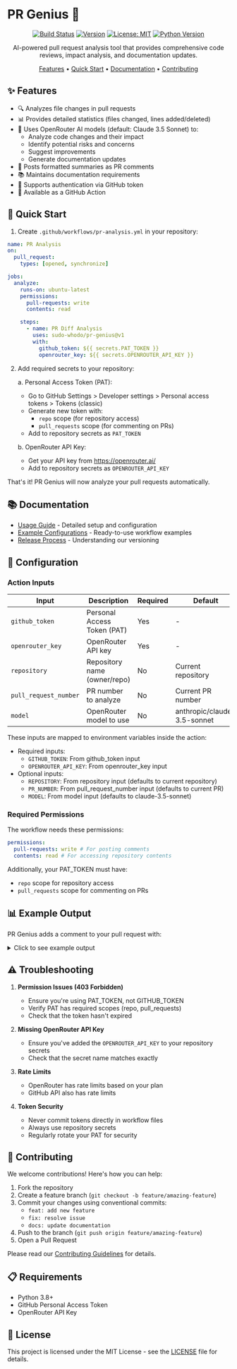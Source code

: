# PR Genius 🤖

<div align="center">

[![Build Status](https://github.com/sudo-whodo/pr-genius/actions/workflows/release.yml/badge.svg)](https://github.com/sudo-whodo/pr-genius/actions)
[![Version](https://img.shields.io/github/v/release/sudo-whodo/pr-genius?include_prereleases)](https://github.com/sudo-whodo/pr-genius/releases)
[![License: MIT](https://img.shields.io/badge/License-MIT-yellow.svg)](https://opensource.org/licenses/MIT)
[![Python Version](https://img.shields.io/badge/python-3.8%2B-blue)](https://www.python.org/downloads/)

AI-powered pull request analysis tool that provides comprehensive code reviews, impact analysis, and documentation updates.

[Features](#features) •
[Quick Start](#quick-start) •
[Documentation](#documentation) •
[Contributing](#contributing)

</div>

## ✨ Features

- 🔍 Analyzes file changes in pull requests
- 📊 Provides detailed statistics (files changed, lines added/deleted)
- 🧠 Uses OpenRouter AI models (default: Claude 3.5 Sonnet) to:
  - Analyze code changes and their impact
  - Identify potential risks and concerns
  - Suggest improvements
  - Generate documentation updates
- 💬 Posts formatted summaries as PR comments
- 📚 Maintains documentation requirements
- 🔐 Supports authentication via GitHub token
- 🚀 Available as a GitHub Action

## 🚀 Quick Start

1. Create `.github/workflows/pr-analysis.yml` in your repository:

```yaml
name: PR Analysis
on:
  pull_request:
    types: [opened, synchronize]

jobs:
  analyze:
    runs-on: ubuntu-latest
    permissions:
      pull-requests: write
      contents: read

    steps:
      - name: PR Diff Analysis
        uses: sudo-whodo/pr-genius@v1
        with:
          github_token: ${{ secrets.PAT_TOKEN }}
          openrouter_key: ${{ secrets.OPENROUTER_API_KEY }}
```

2. Add required secrets to your repository:

   a. Personal Access Token (PAT):

   - Go to GitHub Settings > Developer settings > Personal access tokens > Tokens (classic)
   - Generate new token with:
     - `repo` scope (for repository access)
     - `pull_requests` scope (for commenting on PRs)
   - Add to repository secrets as `PAT_TOKEN`

   b. OpenRouter API Key:

   - Get your API key from https://openrouter.ai/
   - Add to repository secrets as `OPENROUTER_API_KEY`

That's it! PR Genius will now analyze your pull requests automatically.

## 📚 Documentation

- [Usage Guide](docs/usage-guide.md) - Detailed setup and configuration
- [Example Configurations](examples/README.md) - Ready-to-use workflow examples
- [Release Process](docs/release-workflow.md) - Understanding our versioning

## 🔧 Configuration

### Action Inputs

| Input                 | Description                  | Required | Default                     |
| --------------------- | ---------------------------- | -------- | --------------------------- |
| `github_token`        | Personal Access Token (PAT)  | Yes      | -                           |
| `openrouter_key`      | OpenRouter API key           | Yes      | -                           |
| `repository`          | Repository name (owner/repo) | No       | Current repository          |
| `pull_request_number` | PR number to analyze         | No       | Current PR number           |
| `model`               | OpenRouter model to use      | No       | anthropic/claude-3.5-sonnet |

These inputs are mapped to environment variables inside the action:

- Required inputs:
  - `GITHUB_TOKEN`: From github_token input
  - `OPENROUTER_API_KEY`: From openrouter_key input
- Optional inputs:
  - `REPOSITORY`: From repository input (defaults to current repository)
  - `PR_NUMBER`: From pull_request_number input (defaults to current PR)
  - `MODEL`: From model input (defaults to claude-3.5-sonnet)

### Required Permissions

The workflow needs these permissions:

```yaml
permissions:
  pull-requests: write # For posting comments
  contents: read # For accessing repository contents
```

Additionally, your PAT_TOKEN must have:

- `repo` scope for repository access
- `pull_requests` scope for commenting on PRs

## 📊 Example Output

PR Genius adds a comment to your pull request with:

<details>
<summary>Click to see example output</summary>

```markdown
## 🤖 Pull Request Analysis

### 📊 Statistics

- Files changed: 3
- Lines added: 150
- Lines deleted: 50

### 🧠 AI Code Review

Analysis by anthropic/claude-3.5-sonnet:
[Detailed code review with impact assessment, risks, and suggestions]

### 📚 Documentation Updates Needed

[Documentation suggestions based on changes]

### 🔍 Notable Changes

- Major changes in src/main.py: +100/-30 lines
- New file: tests/test_feature.py
```

</details>

## ⚠️ Troubleshooting

1. **Permission Issues (403 Forbidden)**

   - Ensure you're using PAT_TOKEN, not GITHUB_TOKEN
   - Verify PAT has required scopes (repo, pull_requests)
   - Check that the token hasn't expired

2. **Missing OpenRouter API Key**

   - Ensure you've added the `OPENROUTER_API_KEY` to your repository secrets
   - Check that the secret name matches exactly

3. **Rate Limits**

   - OpenRouter has rate limits based on your plan
   - GitHub API also has rate limits

4. **Token Security**
   - Never commit tokens directly in workflow files
   - Always use repository secrets
   - Regularly rotate your PAT for security

## 🤝 Contributing

We welcome contributions! Here's how you can help:

1. Fork the repository
2. Create a feature branch (`git checkout -b feature/amazing-feature`)
3. Commit your changes using conventional commits:
   - `feat: add new feature`
   - `fix: resolve issue`
   - `docs: update documentation`
4. Push to the branch (`git push origin feature/amazing-feature`)
5. Open a Pull Request

Please read our [Contributing Guidelines](CONTRIBUTING.md) for details.

## 📋 Requirements

- Python 3.8+
- GitHub Personal Access Token
- OpenRouter API Key

## 📄 License

This project is licensed under the MIT License - see the [LICENSE](LICENSE) file for details.
